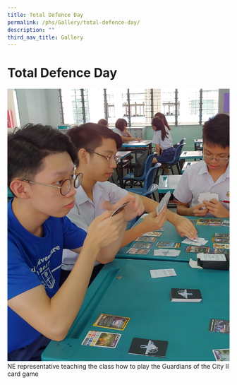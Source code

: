 ```yaml
---
title: Total Defence Day
permalink: /phs/Gallery/total-defence-day/
description: ""
third_nav_title: Gallery
---
```

# **Total Defence Day**

![](/images/2623d7a33_104357.jpg)
NE representative teaching the class how to play the Guardians of the City II card game